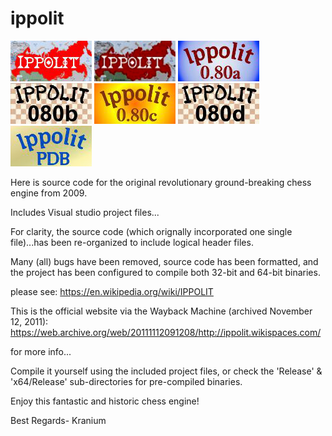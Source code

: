 # ippolit

![alt tag](https://raw.githubusercontent.com/FireFather/ippolit/master/ippolitlogo.bmp)
![alt tag](https://raw.githubusercontent.com/FireFather/ippolit/master/ippolit_red.bmp)
![alt tag](https://raw.githubusercontent.com/FireFather/ippolit/master/ippolit080a.bmp)
![alt tag](https://raw.githubusercontent.com/FireFather/ippolit/master/ippolit080b.bmp)
![alt tag](https://raw.githubusercontent.com/FireFather/ippolit/master/ippolit080c.bmp)
![alt tag](https://raw.githubusercontent.com/FireFather/ippolit/master/ippolit080d.bmp)
![alt tag](https://raw.githubusercontent.com/FireFather/ippolit/master/ippolitpdb.bmp)

Here is source code for the original revolutionary ground-breaking chess engine from 2009.

Includes Visual studio project files...

For clarity, the source code (which orignally incorporated one single file)...has been re-organized to include logical header files.

Many (all) bugs have been removed, source code has been formatted, and the project has been configured to compile both 32-bit and 64-bit binaries.

please see:
https://en.wikipedia.org/wiki/IPPOLIT

This is the official website via the Wayback Machine (archived November 12, 2011):
https://web.archive.org/web/20111112091208/http://ippolit.wikispaces.com/

for more info...

Compile it yourself using the included project files, or check the 'Release' & 'x64/Release' sub-directories for pre-compiled binaries.

Enjoy this fantastic and historic chess engine!

Best Regards-
Kranium

